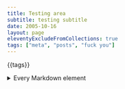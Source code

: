 ```yaml
---
title: Testing area
subtitle: testing subtitle
date: 2005-10-16
layout: page
eleventyExcludeFromCollections: true
tags: ["meta", "posts", "fuck you"]
---
```


{{tags}}

<details>
<summary>Every Markdown element</summary>

## Headers

# Header 1
## Header 2
### Header 3
#### Header 4
##### Header 5
###### does anyone even use header 6?

## Emphasis

*This is italic text.*
**This is bold text.**
***This is bold and italic text.***

## Lists

### Unordered List

- Item 1
- Item 2
  - Subitem 2.1
  - Subitem 2.2
- Item 3

### Ordered List

1. First item
2. Second item
3. Third item

## Links

[laker.tech](https://laker.tech)

## Images

![Markdown Logo](/cdn/image/hat-icon.jpg)

## Blockquotes

> This is a blockquote.

## Code

Inline code: `printf("Hello, World!");`

Code block:

```python
def greet(name):
    print(f"Hello, {name}!")

greet("John")
```

## Horizontal Rule

---

</details>